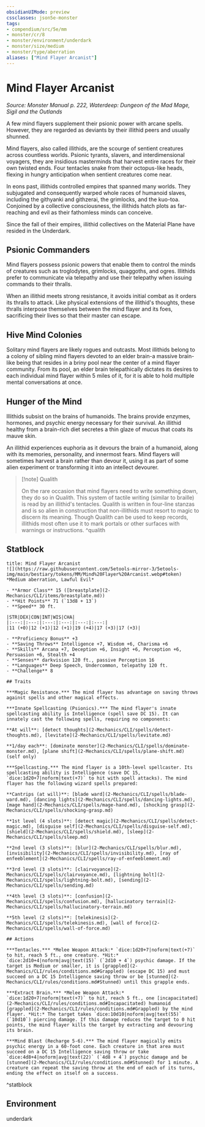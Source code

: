 ```yaml
---
obsidianUIMode: preview
cssclasses: json5e-monster
tags:
- compendium/src/5e/mm
- monster/cr/8
- monster/environment/underdark
- monster/size/medium
- monster/type/aberration
aliases: ["Mind Flayer Arcanist"]
---
```

# Mind Flayer Arcanist
*Source: Monster Manual p. 222, Waterdeep: Dungeon of the Mad Mage, Sigil and the Outlands*  

A few mind flayers supplement their psionic power with arcane spells. However, they are regarded as deviants by their illithid peers and usually shunned.

Mind flayers, also called illithids, are the scourge of sentient creatures across countless worlds. Psionic tyrants, slavers, and interdimensional voyagers, they are insidious masterminds that harvest entire races for their own twisted ends. Four tentacles snake from their octopus-like heads, flexing in hungry anticipation when sentient creatures come near.

In eons past, illithids controlled empires that spanned many worlds. They subjugated and consequently warped whole races of humanoid slaves, including the githyanki and githzerai, the grimlocks, and the kuo-toa. Conjoined by a collective consciousness, the illithids hatch plots as far-reaching and evil as their fathomless minds can conceive.

Since the fall of their empires, illithid collectives on the Material Plane have resided in the Underdark.

## Psionic Commanders

Mind flayers possess psionic powers that enable them to control the minds of creatures such as troglodytes, grimlocks, quaggoths, and ogres. Illithids prefer to communicate via telepathy and use their telepathy when issuing commands to their thralls.

When an illithid meets strong resistance, it avoids initial combat as it orders its thralls to attack. Like physical extensions of the illithid's thoughts, these thralls interpose themselves between the mind flayer and its foes, sacrificing their lives so that their master can escape.

## Hive Mind Colonies

Solitary mind flayers are likely rogues and outcasts. Most illithids belong to a colony of sibling mind flayers devoted to an elder brain-a massive brain-like being that resides in a briny pool near the center of a mind flayer community. From its pool, an elder brain telepathically dictates its desires to each individual mind flayer within 5 miles of it, for it is able to hold multiple mental conversations at once.

## Hunger of the Mind

Illithids subsist on the brains of humanoids. The brains provide enzymes, hormones, and psychic energy necessary for their survival. An illithid healthy from a brain-rich diet secretes a thin glaze of mucus that coats its mauve skin.

An illithid experiences euphoria as it devours the brain of a humanoid, along with its memories, personality, and innermost fears. Mind flayers will sometimes harvest a brain rather than devour it, using it as part of some alien experiment or transforming it into an intellect devourer.

> [!note] Qualith
> 
> On the rare occasion that mind flayers need to write something down, they do so in Qualith. This system of tactile writing (similar to braille) is read by an illithid's tentacles. Qualith is written in four-line stanzas and is so alien in construction that non-illithids must resort to magic to discern its meaning. Though Qualith can be used to keep records, illithids most often use it to mark portals or other surfaces with warnings or instructions.
^qualith

## Statblock

```ad-statblock
title: Mind Flayer Arcanist
![](https://raw.githubusercontent.com/5etools-mirror-3/5etools-img/main/bestiary/tokens/MM/Mind%20Flayer%20Arcanist.webp#token)
*Medium aberration, Lawful Evil*

- **Armor Class** 15 ([breastplate](2-Mechanics/CLI/items/breastplate.md))
- **Hit Points** 71 (`13d8 + 13`)
- **Speed** 30 ft.

|STR|DEX|CON|INT|WIS|CHA|
|:---:|:---:|:---:|:---:|:---:|:---:|
|11 (+0)|12 (+1)|12 (+1)|19 (+4)|17 (+3)|17 (+3)|

- **Proficiency Bonus** +3
- **Saving Throws** Intelligence +7, Wisdom +6, Charisma +6
- **Skills** Arcana +7, Deception +6, Insight +6, Perception +6, Persuasion +6, Stealth +4
- **Senses** darkvision 120 ft., passive Perception 16
- **Languages** Deep Speech, Undercommon, telepathy 120 ft.
- **Challenge** 8

## Traits

***Magic Resistance.*** The mind flayer has advantage on saving throws against spells and other magical effects.

***Innate Spellcasting (Psionics).*** The mind flayer's innate spellcasting ability is Intelligence (spell save DC 15). It can innately cast the following spells, requiring no components:

**At will**: [detect thoughts](2-Mechanics/CLI/spells/detect-thoughts.md), [levitate](2-Mechanics/CLI/spells/levitate.md)

**1/day each**: [dominate monster](2-Mechanics/CLI/spells/dominate-monster.md), [plane shift](2-Mechanics/CLI/spells/plane-shift.md) (self only)

***Spellcasting.*** The mind flayer is a 10th-level spellcaster. Its spellcasting ability is Intelligence (save DC 15, `dice:1d20+7|noform|text(+7)` to hit with spell attacks). The mind flayer has the following wizard spells prepared:

**Cantrips (at will)**: [blade ward](2-Mechanics/CLI/spells/blade-ward.md), [dancing lights](2-Mechanics/CLI/spells/dancing-lights.md), [mage hand](2-Mechanics/CLI/spells/mage-hand.md), [shocking grasp](2-Mechanics/CLI/spells/shocking-grasp.md)

**1st level (4 slots)**: [detect magic](2-Mechanics/CLI/spells/detect-magic.md), [disguise self](2-Mechanics/CLI/spells/disguise-self.md), [shield](2-Mechanics/CLI/spells/shield.md), [sleep](2-Mechanics/CLI/spells/sleep.md)

**2nd level (3 slots)**: [blur](2-Mechanics/CLI/spells/blur.md), [invisibility](2-Mechanics/CLI/spells/invisibility.md), [ray of enfeeblement](2-Mechanics/CLI/spells/ray-of-enfeeblement.md)

**3rd level (3 slots)**: [clairvoyance](2-Mechanics/CLI/spells/clairvoyance.md), [lightning bolt](2-Mechanics/CLI/spells/lightning-bolt.md), [sending](2-Mechanics/CLI/spells/sending.md)

**4th level (3 slots)**: [confusion](2-Mechanics/CLI/spells/confusion.md), [hallucinatory terrain](2-Mechanics/CLI/spells/hallucinatory-terrain.md)

**5th level (2 slots)**: [telekinesis](2-Mechanics/CLI/spells/telekinesis.md), [wall of force](2-Mechanics/CLI/spells/wall-of-force.md)

## Actions

***Tentacles.*** *Melee Weapon Attack:* `dice:1d20+7|noform|text(+7)` to hit, reach 5 ft., one creature. *Hit:* `dice:2d10+4|noform|avg|text(15)` (`2d10 + 4`) psychic damage. If the target is Medium or smaller, it is [grappled](2-Mechanics/CLI/rules/conditions.md#Grappled) (escape DC 15) and must succeed on a DC 15 Intelligence saving throw or be [stunned](2-Mechanics/CLI/rules/conditions.md#Stunned) until this grapple ends.

***Extract Brain.*** *Melee Weapon Attack:* `dice:1d20+7|noform|text(+7)` to hit, reach 5 ft., one [incapacitated](2-Mechanics/CLI/rules/conditions.md#Incapacitated) humanoid [grappled](2-Mechanics/CLI/rules/conditions.md#Grappled) by the mind flayer. *Hit:* The target takes `dice:10d10|noform|avg|text(55)` (`10d10`) piercing damage. If this damage reduces the target to 0 hit points, the mind flayer kills the target by extracting and devouring its brain.

***Mind Blast (Recharge 5-6).*** The mind flayer magically emits psychic energy in a 60-foot cone. Each creature in that area must succeed on a DC 15 Intelligence saving throw or take `dice:4d8+4|noform|avg|text(22)` (`4d8 + 4`) psychic damage and be [stunned](2-Mechanics/CLI/rules/conditions.md#Stunned) for 1 minute. A creature can repeat the saving throw at the end of each of its turns, ending the effect on itself on a success.
```
^statblock

## Environment

underdark